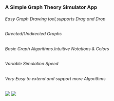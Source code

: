 ### A Simple Graph Theory Simulator App

###### Easy Graph Drawing tool,supports Drag and Drop
###### Directed/Undirected Graphs
###### Basic Graph Algorithms.Intuitive Notations & Colors
###### Variable Simulation Speed
###### Very Easy to extend and support more Algorithms

<img src="https://github.com/ashiqursuperfly/GraphSimulatorAndroid/blob/master/test.gif"/>

<img src="https://github.com/ashiqursuperfly/GraphSimulatorAndroid/blob/master/test2.gif"/>
